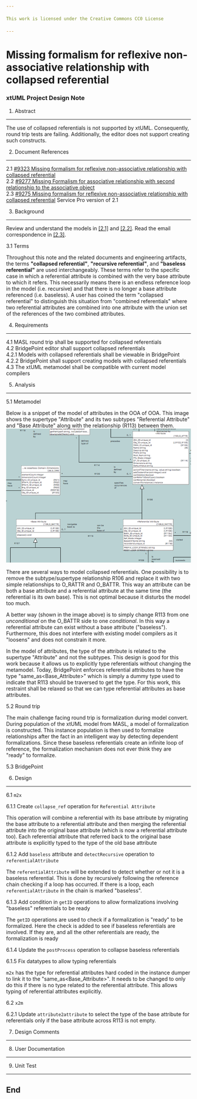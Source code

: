 ```yaml
---

This work is licensed under the Creative Commons CC0 License

---
```


# Missing formalism for reflexive non-associative relationship with collapsed referential
### xtUML Project Design Note

1. Abstract
-----------
The use of collapsed referentials is not supported by xtUML. Consequently, round
trip tests are failing. Additionally, the editor does not support creating such
constructs.

2. Document References
----------------------
<a id="2.1"></a>2.1 [#9323 Missing formalism for reflexive non-associative relationship with collapsed referential](https://support.onefact.net/issues/9323)  
<a id="2.2"></a>2.2 [#9277 Missing Formalism for associative relationship with second relationship to the associative object](https://support.onefact.net/issues/9277)  
<a id="2.3"></a>2.3 [#9275 Missing formalism for reflexive non-associative relationship with collapsed referential](https://support.onefact.net/issues/9275) Service Pro version of 2.1  

3. Background
-------------
Review and understand the models in [[2.1]](#2.1) and [[2.2]](#2.2). Read the
email correspondence in [[2.3]](#2.3).

3.1 Terms

Throughout this note and the related documents and engineering artifacts, the
terms **"collapsed referential"**, **"recursive referential"**, and **"baseless
referential"** are used interchangeably. These terms refer to the specific case in
which a referential attribute is combined with the very base attribute to which
it refers. This necessarily means there is an endless reference loop in the
model (i.e. recursive) and that there is no longer a base attribute referenced
(i.e. baseless). A user has coined the term "collapsed referential" to
distinguish this situation from "combined referentials" where two referential
attributes are combined into one attribute with the union set of the references
of the two combined attributes.

4. Requirements
---------------
4.1 MASL round trip shall be supported for collapsed referentials  
4.2 BridgePoint editor shall support collapsed referentials  
4.2.1 Models with collapsed referentials shall be viewable in BridgePoint  
4.2.2 BridgePoint shall support creating models with collapsed referentials  
4.3 The xtUML metamodel shall be compatible with current model compilers  

5. Analysis
-----------

5.1 Metamodel

Below is a snippet of the model of attributes in the OOA of OOA. This image
shows the supertype "Attribute" and its two subtypes "Referential Attribute" and
"Base Attribute" along with the relationship (R113) between them.
![attr.png](attr.png)

There are several ways to model collapsed referentials. One possibility is to
remove the subtype/supertype relationship R106 and replace it with two simple
relationships to O_RATTR and O_BATTR. This way an attribute can be both a base
attribute and a referential attribute at the same time (the referential is its
own base). This is not optimal because it disturbs the model too much.

A better way (shown in the image above) is to simply change R113 from one
_unconditional_ on the O_BATTR side to one _conditional_. In this way a
referential attribute can exist without a base attribute ("baseless").
Furthermore, this does not interfere with existing model compilers as it
"loosens" and does not constrain it more.

In the model of attributes, the type of the attribute is related to the
supertype "Attribute" and not the subtypes. This design is good for this work
because it allows us to explicitly type referentials without changing the
metamodel. Today, BridgePoint enforces referential attributes to have the type
"same_as<Base_Attribute>" which is simply a dummy type used to indicate that
R113 should be traversed to get the type. For this work, this restraint shall be
relaxed so that we can type referential attributes as base attributes.

5.2 Round trip

The main challenge facing round trip is formalization during model convert.
During population of the xtUML model from MASL, a model of formalization is
constructed. This instance population is then used to formalize relationships
after the fact in an intelligent way by detecting dependent formalizations.
Since these baseless referentials create an infinite loop of reference, the
formalization mechanism does not ever think they are "ready" to formalize.

5.3 BridgePoint

6. Design
---------

6.1 `m2x`

6.1.1 Create `collapse_ref` operation for `Referential Attribute`

This operation will combine a referential with its base attribute by migrating
the base attribute to a referential attribute and then merging the referential
attribute into the original base attribute (which is now a referential attribute
too).  Each referential attribute that referred back to the original base
attribute is explicitly typed to the type of the old base attribute

6.1.2 Add `baseless` attribute and `detectRecursive` operation to
`referentialAttribute`

The `referentialAttribute` will be extended to detect whether or not it is a
baseless referential. This is done by recursively following the reference chain
checking if a loop has occurred. If there is a loop, each `referentialAttribute`
in the chain is marked "baseless".

6.1.3 Add condition in `getID` operations to allow formalizations involving
"baseless" referentials to be ready

The `getID` operations are used to check if a formalization is "ready" to be
formalized. Here the check is added to see if baseless referentials are
involved. If they are, and all the other referentials are ready, the
formalization is ready

6.1.4 Update the `postProcess` operation to collapse baseless referentials

6.1.5 Fix datatypes to allow typing referentials

`m2x` has the type for referential attributes hard coded in the instance dumper
to link it to the "same_as<Base_Attribute>". It needs to be changed to only do
this if there is no type related to the referential attribute. This allows
typing of referential attributes explicitly.

6.2 `x2m`

6.2.1 Update `attribute2attribute` to select the type of the base attribute for
referentials only if the base attribute across R113 is not empty.

7. Design Comments
------------------

8. User Documentation
---------------------

9. Unit Test
------------

End
---


